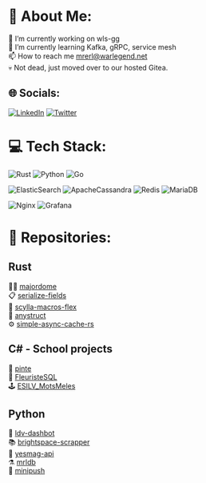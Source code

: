 # 💫 About Me:
🔭 I’m currently working on wls-gg<br>🌱 I’m currently learning Kafka, gRPC, service mesh<br>📫 How to reach me mrerl@warlegend.net<br>
💀 Not dead, just moved over to our hosted Gitea.

## 🌐 Socials:
[![LinkedIn](https://img.shields.io/badge/LinkedIn-%230077B5.svg?logo=linkedin&logoColor=white)](https://linkedin.com/in/remi-langdorph) [![Twitter](https://img.shields.io/badge/Twitter-%231DA1F2.svg?logo=Twitter&logoColor=white)](https://twitter.com/merlleu) 

# 💻 Tech Stack:

![Rust](https://img.shields.io/badge/rust-%23000000.svg?style=for-the-badge&logo=rust&logoColor=white) 
![Python](https://img.shields.io/badge/python-3670A0?style=for-the-badge&logo=python&logoColor=ffdd54) 
![Go](https://img.shields.io/badge/go-%2300ADD8.svg?style=for-the-badge&logo=go&logoColor=white)


![ElasticSearch](https://img.shields.io/badge/Elastic_Search-005571?style=for-the-badge&logo=elasticsearch&logoColor=white)
![ApacheCassandra](https://img.shields.io/badge/cassandra-%231287B1.svg?style=for-the-badge&logo=apache-cassandra&logoColor=white) 
![Redis](https://img.shields.io/badge/redis-%23DD0031.svg?style=for-the-badge&logo=redis&logoColor=white) 
![MariaDB](https://img.shields.io/badge/MariaDB-003545?style=for-the-badge&logo=mariadb&logoColor=white) 


![Nginx](https://img.shields.io/badge/nginx-%23009639.svg?style=for-the-badge&logo=nginx&logoColor=white) 
![Grafana](https://img.shields.io/badge/grafana-%23F46800.svg?style=for-the-badge&logo=grafana&logoColor=white)

# 📂 Repositories:

## Rust
🧑‍💼 [majordome](https://github.com/merlleu/majordome)<br>
📋 [serialize-fields](https://github.com/merlleu/serialize-fields)<br>
🚀 [scylla-macros-flex](https://github.com/merlleu/scylla-macros-flex)<br>
🔧 [anystruct](https://github.com/merlleu/anystruct)<br>
⚙️ [simple-async-cache-rs](https://github.com/merlleu/simple-async-cache-rs)<br>

## C# - School projects
🍺 [pinte](https://github.com/merlleu/pinte)<br>
💐 [FleuristeSQL](https://github.com/merlleu/FleuristeSQL)<br>
🕹️ [ESILV_MotsMeles](https://github.com/merlleu/ESILV_MotsMeles)<br>

## Python
🎒 [ldv-dashbot](https://github.com/merlleu/ldv-dashbot)<br>
📚 [brightspace-scrapper](https://github.com/merlleu/brightspace-scrapper)<br>
📖 [yesmag-api](https://github.com/merlleu/yesmag-api)<br>
⚗️ [mrldb](https://github.com/merlleu/mrldb)<br>
🧮 [minipush](https://github.com/merlleu/minipush)<br>

